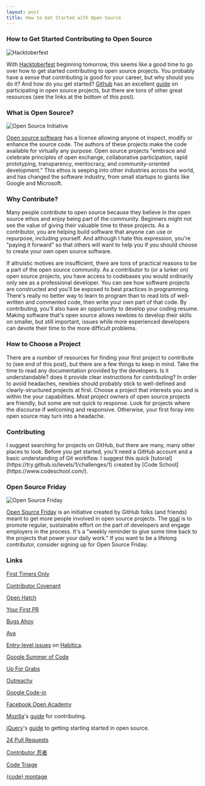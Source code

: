 ```yaml
---
layout: post
title: How to Get Started with Open Source
---
```


<h3>How to Get Started Contributing to Open Source</h3> 

![Hacktoberfest]({{https://hacktoberfest.digitalocean.com/}}../assets/hacktoberfest.jpg)

With [Hacktoberfest](https://hacktoberfest.digitalocean.com/) beginning tomorrow, this seems like a good time to go over how to get started contributing to open source projects. You probably have a sense that contributing is good for your career, but why should you do it? And how do you get started? [Github](https://github.com/github) has an excellent [guide](https://opensource.guide/how-to-contribute/) on participating in open source projects, but there are tons of other great resources (see the links at the bottom of this post). 

<h3>What is Open Source?</h3>

![Open Source Initiative]({{https://opensource.org/}}../assets/Opensource.png)

[Open source software](https://opensource.com/resources/what-open-source) has a license allowing anyone ot inspect, modify or enhance the source code. The authors of these projects make the code available for virtually any purpose. Open source projects "embrace and celebrate principles of open exchange, collaborative participation, rapid prototyping, transparency, meritocracy, and community-oriented development." This ethos is seeping into other industries across the world, and has changed the software industry, from small startups to giants like Google and Microsoft.

<h3>Why Contribute?</h3>

Many people contribute to open source because they believe in the open source ethos and enjoy being part of the community. Beginners might not see the value of giving their valuable time to these projects. As a contributor, you are helping build software that anyone can use or repurpose, including yourself. And although I hate this expression, you're "paying it forward" so that others will want to help you if you should choose to create your own open source software. 

If altruistic motives are insufficient, there are tons of practical reasons to be a part of the open source community. As a contributor to (or a lurker on) open source projects, you have access to codebases you would ordinarily only see as a professional developer. You can see how software projects are constructed and you'll be exposed to best practices in programming. There's really no better way to learn to program than to read lots of well-written and commented code, then write your own part of that code. By contributing, you'll also have an opportunity to develop your coding resume. Making software that's open source allows newbies to develop their skills on smaller, but still important, issues while more experienced developers can devote their time to the more difficult problems. 

<h3>How to Choose a Project</h3>

There are a number of resources for finding your first project to contribute to (see end of this post), but there are a few things to keep in mind. Take the time to read any documentation provided by the developers. Is it understandable? does it provide clear instructions for contributing? In order to avoid headaches, newbies should probably stick to well-defined and clearly-structured projects at first. Choose a project that interests you and is within the your capabilities. Most project owners of open source projects are friendly, but some are not quick to response. Look for projects where the discourse if welcoming and responsive. Otherwise, your first foray into open source may turn into a headache. 

<h3>Contributing</h3>
I suggest searching for projects on GitHub, but there are many, many other places to look. Before you get started, you'll need a GitHub account and a basic understanding of Git workflow. I suggest this quick [tutorial](https://try.github.io/levels/1/challenges/1) created by [Code School](https://www.codeschool.com/).

<h3>Open Source Friday</h3>

![Open Source Friday]({{https://opensourcefriday.com/}}../assets/openSourceFriday.jpg)

[Open Source Friday](https://opensourcefriday.com/) is an initiative created by GitHub folks (and friends) meant to get more people involved in open source projects. The [goal](https://opensource.com/article/17/6/open-source-friday-give-back) is to promote regular, sustainable effort on the part of developers and engage employers in the process. It's a "weekly reminder to give some time back to the projects that power your daily work." If you want to be a lifelong contributor, consider signing up for Open Source Friday. 

<h3>Links</h3>

[First Timers Only](http://www.firsttimersonly.com/)

[Contributor Covenant](https://www.contributor-covenant.org/)

[Open Hatch](https://openhatch.org/)

[Your First PR](https://twitter.com/yourfirstpr)

[Bugs Ahoy](https://www.joshmatthews.net/bugsahoy/?simple=1)

[Ava](https://github.com/avajs/ava)

[Entry-level issues](https://github.com/HabitRPG/habitica/issues?q=is:open+is:issue+label:%22entry+level+coding%22) on [Habitica](https://github.com/HabitRPG/habitica).

[Google Summer of Code](https://developers.google.com/open-source/gsoc/)

[Up For Grabs](http://up-for-grabs.net/#/)

[Outreachy](https://www.outreachy.org/)

[Google Code-in](https://developers.google.com/open-source/gci/)

[Facebook Open Academy](https://www.facebook.com/OpenAcademyProgram)

[Mozilla](https://www.mozilla.org/en-US/contribute/)'s [guide](https://developer.mozilla.org/en-US/docs/Mozilla/Developer_guide/Introduction) for contributing. 

[jQuery](https://jquery.org/)'s [guide](https://contribute.jquery.org/open-source/) to getting starting started in open source. 

[24 Pull Requests](https://24pullrequests.com/)

[Contributor 忍者](https://contributor.ninja/)

[Code Triage](https://www.codetriage.com/)

[{code} montage](https://www.codemontage.com/)
